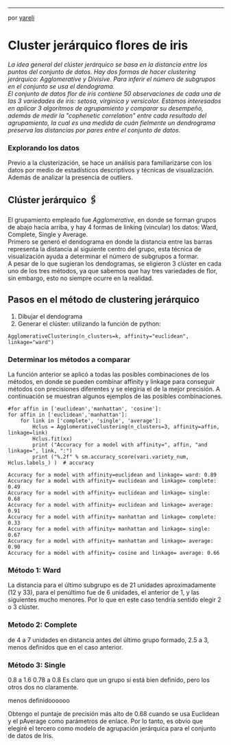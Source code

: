 


---
por [yareli](https://github.com/yarreli)



# Cluster jerárquico flores de iris

_La idea general del clúster jerárquico se basa en la distancia entre los puntos del conjunto de datos. 
Hay dos formas de hacer clustering jerárquico: Agglomerative y Divisive. Para inferir el número de subgrupos 
en el conjunto se usa el dendograma.<br>
El conjunto de datos flor de iris contiene 50 observaciones de cada una de las 3 variedades de iris: setosa, 
virginica y versicolor. Estamos interesados en aplicar 3 algoritmos de agrupamiento y comparar su 
desempeño, además de medir la "cophenetic correlation" entre cada resultado del agrupamiento, la cual
es una medida de cuán fielmente un dendrograma preserva las distancias por pares entre el conjunto de datos._

### Explorando los datos
Previo a la clusterización, se hace un análisis para familiarizarse con los datos por medio de estadísticos
descriptivos y técnicas de visualización. Además de  analizar la presencia de outliers.

## Clúster jerárquico 🖇️
El grupamiento empleado fue *Agglomerative*, en donde se forman grupos de abajo hacia arriba, y
hay 4 formas de linking (vincular) los datos: Ward, Complete, Single y Average. <br>
Primero se generó el dendograma en donde la distancia entre las barras representa la distancia al 
siguiente centro del grupo, esta técnica de visualización ayuda a determinar el número de subgrupos
a formar. <br>
A pesar de lo que sugieran los dendogramas, se eligieron 3 clúster en cada uno de los tres métodos, ya
que sabemos que hay tres variedades de flor, sin embargo, esto no siempre ocurre en la realidad.

## Pasos en el método de clustering jerárquico
1. Dibujar el dendograma
2. Generar el clúster: utilizando la función de python:
```
AgglomerativeClustering(n_clusters=k, affinity="euclidean", linkage="ward")
```
### Determinar los métodos a comparar
La función anterior se aplicó a todas las posibles combinaciones de los métodos, en donde se pueden combinar affinity y linkage para conseguir métodos con precisiones diferentes y se 
elegiría el de la mejor precisión. A continuación se muestran algunos ejemplos de las posibles combinaciones.
```
#for affin in ['euclidean','manhattan', 'cosine']:     
for affin in ['euclidean','manhattan']:
    for link in ['complete', 'single', 'average']:
        Hclus = AgglomerativeClustering(n_clusters=3, affinity=affin, linkage=link)
        Hclus.fit(xx)
        print ("Accuracy for a model with affinity=", affin, "and linkage=", link, ":")      
        print ("%.2f" % sm.accuracy_score(vari.variety_num, Hclus.labels_) )  # accuracy
        
Accuracy for a model with affinity=euclidean and linkage= ward: 0.89
Accuracy for a model with affinity= euclidean and linkage= complete: 0.49
Accuracy for a model with affinity= euclidean and linkage= single: 0.68
Accuracy for a model with affinity= euclidean and linkage= average: 0.91
Accuracy for a model with affinity= manhattan and linkage= complete: 0.33
Accuracy for a model with affinity= manhattan and linkage= single: 0.67
Accuracy for a model with affinity= manhattan and linkage= average: 0.90
Accuracy for a model with affinity= cosine and linkage= average: 0.66
```



 
### Método 1: Ward
La distancia para el último subgrupo es de 21 unidades aproximadamente (12 y 33), para el penúltimo fue
de 6 unidades, el anterior de 1, y las siguientes mucho menores. Por lo que en este caso tendría 
sentido elegir 2 o 3 clúster.

### Metodo 2: Complete
de 4 a 7 unidades en distancia antes del último grupo formado, 2.5 a 3, menos definidos que en el caso anterior.

### Método 3: Single
0.8 a 1.6  0.78 a 0.8
Es claro que un grupo sí está bien definido, pero los otros dos no claramente.

menos definidoooooo

Obtengo el puntaje de precisión más alto de 0.68 cuando se usa Euclidean y el pAverage como parámetros de enlace. 
Por lo tanto, es obvio que elegiré el tercero como modelo de agrupación jerárquica para el conjunto de datos de Iris.


